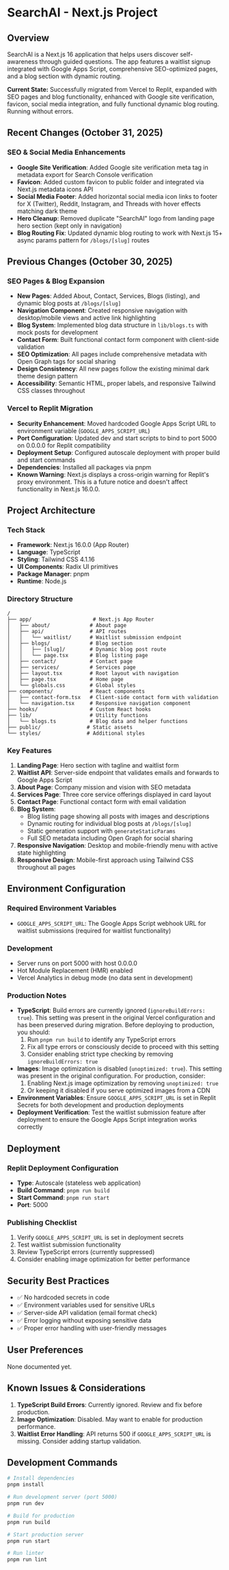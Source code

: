 # SearchAI - Next.js Project

## Overview
SearchAI is a Next.js 16 application that helps users discover self-awareness through guided questions. The app features a waitlist signup integrated with Google Apps Script, comprehensive SEO-optimized pages, and a blog section with dynamic routing.

**Current State:** Successfully migrated from Vercel to Replit, expanded with SEO pages and blog functionality, enhanced with Google site verification, favicon, social media integration, and fully functional dynamic blog routing. Running without errors.

## Recent Changes (October 31, 2025)

### SEO & Social Media Enhancements
- **Google Site Verification**: Added Google site verification meta tag in metadata export for Search Console verification
- **Favicon**: Added custom favicon to public folder and integrated via Next.js metadata icons API
- **Social Media Footer**: Added horizontal social media icon links to footer for X (Twitter), Reddit, Instagram, and Threads with hover effects matching dark theme
- **Hero Cleanup**: Removed duplicate "SearchAI" logo from landing page hero section (kept only in navigation)
- **Blog Routing Fix**: Updated dynamic blog routing to work with Next.js 15+ async params pattern for `/blogs/[slug]` routes

## Previous Changes (October 30, 2025)

### SEO Pages & Blog Expansion
- **New Pages**: Added About, Contact, Services, Blogs (listing), and dynamic blog posts at `/blogs/[slug]`
- **Navigation Component**: Created responsive navigation with desktop/mobile views and active link highlighting
- **Blog System**: Implemented blog data structure in `lib/blogs.ts` with mock posts for development
- **Contact Form**: Built functional contact form component with client-side validation
- **SEO Optimization**: All pages include comprehensive metadata with Open Graph tags for social sharing
- **Design Consistency**: All new pages follow the existing minimal dark theme design pattern
- **Accessibility**: Semantic HTML, proper labels, and responsive Tailwind CSS classes throughout

### Vercel to Replit Migration
- **Security Enhancement**: Moved hardcoded Google Apps Script URL to environment variable (`GOOGLE_APPS_SCRIPT_URL`)
- **Port Configuration**: Updated dev and start scripts to bind to port 5000 on 0.0.0.0 for Replit compatibility
- **Deployment Setup**: Configured autoscale deployment with proper build and start commands
- **Dependencies**: Installed all packages via pnpm
- **Known Warning**: Next.js displays a cross-origin warning for Replit's proxy environment. This is a future notice and doesn't affect functionality in Next.js 16.0.0.

## Project Architecture

### Tech Stack
- **Framework**: Next.js 16.0.0 (App Router)
- **Language**: TypeScript
- **Styling**: Tailwind CSS 4.1.16
- **UI Components**: Radix UI primitives
- **Package Manager**: pnpm
- **Runtime**: Node.js

### Directory Structure
```
/
├── app/                    # Next.js App Router
│   ├── about/             # About page
│   ├── api/               # API routes
│   │   └── waitlist/      # Waitlist submission endpoint
│   ├── blogs/             # Blog section
│   │   ├── [slug]/        # Dynamic blog post route
│   │   └── page.tsx       # Blog listing page
│   ├── contact/           # Contact page
│   ├── services/          # Services page
│   ├── layout.tsx         # Root layout with navigation
│   ├── page.tsx           # Home page
│   └── globals.css        # Global styles
├── components/            # React components
│   ├── contact-form.tsx   # Client-side contact form with validation
│   └── navigation.tsx     # Responsive navigation component
├── hooks/                 # Custom React hooks
├── lib/                   # Utility functions
│   └── blogs.ts           # Blog data and helper functions
├── public/               # Static assets
└── styles/               # Additional styles
```

### Key Features
1. **Landing Page**: Hero section with tagline and waitlist form
2. **Waitlist API**: Server-side endpoint that validates emails and forwards to Google Apps Script
3. **About Page**: Company mission and vision with SEO metadata
4. **Services Page**: Three core service offerings displayed in card layout
5. **Contact Page**: Functional contact form with email validation
6. **Blog System**: 
   - Blog listing page showing all posts with images and descriptions
   - Dynamic routing for individual blog posts at `/blogs/[slug]`
   - Static generation support with `generateStaticParams`
   - Full SEO metadata including Open Graph for social sharing
7. **Responsive Navigation**: Desktop and mobile-friendly menu with active state highlighting
8. **Responsive Design**: Mobile-first approach using Tailwind CSS throughout all pages

## Environment Configuration

### Required Environment Variables
- `GOOGLE_APPS_SCRIPT_URL`: The Google Apps Script webhook URL for waitlist submissions (required for waitlist functionality)

### Development
- Server runs on port 5000 with host 0.0.0.0
- Hot Module Replacement (HMR) enabled
- Vercel Analytics in debug mode (no data sent in development)

### Production Notes
- **TypeScript**: Build errors are currently ignored (`ignoreBuildErrors: true`). This setting was present in the original Vercel configuration and has been preserved during migration. Before deploying to production, you should:
  1. Run `pnpm run build` to identify any TypeScript errors
  2. Fix all type errors or consciously decide to proceed with this setting
  3. Consider enabling strict type checking by removing `ignoreBuildErrors: true`
- **Images**: Image optimization is disabled (`unoptimized: true`). This setting was present in the original configuration. For production, consider:
  1. Enabling Next.js image optimization by removing `unoptimized: true`
  2. Or keeping it disabled if you serve optimized images from a CDN
- **Environment Variables**: Ensure `GOOGLE_APPS_SCRIPT_URL` is set in Replit Secrets for both development and production deployments
- **Deployment Verification**: Test the waitlist submission feature after deployment to ensure the Google Apps Script integration works correctly

## Deployment

### Replit Deployment Configuration
- **Type**: Autoscale (stateless web application)
- **Build Command**: `pnpm run build`
- **Start Command**: `pnpm run start`
- **Port**: 5000

### Publishing Checklist
1. Verify `GOOGLE_APPS_SCRIPT_URL` is set in deployment secrets
2. Test waitlist submission functionality
3. Review TypeScript errors (currently suppressed)
4. Consider enabling image optimization for better performance

## Security Best Practices
- ✅ No hardcoded secrets in code
- ✅ Environment variables used for sensitive URLs
- ✅ Server-side API validation (email format check)
- ✅ Error logging without exposing sensitive data
- ✅ Proper error handling with user-friendly messages

## User Preferences
None documented yet.

## Known Issues & Considerations
1. **TypeScript Build Errors**: Currently ignored. Review and fix before production.
2. **Image Optimization**: Disabled. May want to enable for production performance.
3. **Waitlist Error Handling**: API returns 500 if `GOOGLE_APPS_SCRIPT_URL` is missing. Consider adding startup validation.

## Development Commands
```bash
# Install dependencies
pnpm install

# Run development server (port 5000)
pnpm run dev

# Build for production
pnpm run build

# Start production server
pnpm run start

# Run linter
pnpm run lint
```
